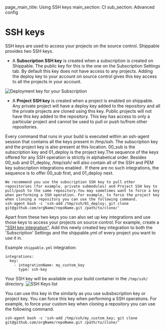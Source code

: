 page_main_title: Using SSH keys
main_section: CI
sub_section: Advanced config


# SSH keys

SSH keys are used to access your projects on the source control. Shippable provides two SSH keys.

*  A **Subscription SSH key** is created when a subscription is created on Shippable. The public key for this is the one on the Subscription Settings tab. By default this key does not have access to any projects. Adding the deploy key to your account on source control gives this key access to all the projects in your account.

<img src="../../images/ci/deployment-key.png" alt="Deployment key for your Subscription">

*  A **Project SSH key** is created when a project is enabled on shippable. Any private project will have a deploy key added to the repository and all the private projects are cloned using this key. Public projects will not have this key added to the repository. This key has access to only a particular project and cannot be used to pull or push to/from other repositories.

Every command that runs in your build is executed within an ssh-agent session that contains all the keys present in /tmp/ssh. The subscription key and the project key is also present at this location. 00_sub is the subscription key and 01_deploy is the project key.The sequence of the keys offered for any SSH operation is strictly in alphabetical order. Besides 00_sub and 01_deploy, /tmp/ssh/ will also contain all of the SSH and PEM key subscription integrations enabled . If there are no such integrations, the sequence is to offer 00_sub first, and 01_deploy next.

```
We recommend you use the subscription SSH key to pull other repositories (for example, private submodules) and Project SSH key to pull/push to the same repository.You may sometimes want to force a key when performing a SSH operation. For example, to force the project key when cloning a repository you can use the following command.
ssh-agent bash -c 'ssh-add /tmp/ssh/01_deploy; git clone git@github.com/orgName/repoName.git /path/to/clone/'
```

Apart from these two keys you can also set up key integrations and use those keys to access your projects on source control. For example, create a ["SSH key integration"](/platform/int-key-ssh/). Add this newly created key integration to both the 'Subscription' Settings and the shippable.yml of every project you want to use it in.

Example `shippable.yml` integration:

```
integrations:
  key:
    - integrationName: my_custom_key
      type: ssh-key
```
Your SSH key will be available on your build container in the `/tmp/ssh/` directory.
<img src="/images/ci/view-keys.png" alt="SSH Keys list">

You can use this key in the similarly as you use subsbscription key or project key.
You can force this key when performing a SSH operations. For example, to force your custom key when cloning a repository you can use the following command.

```
ssh-agent bash -c 'ssh-add /tmp/ssh/my_custom_key; git clone git@github.com/orgName/repoName.git /path/to/clone/'
```

